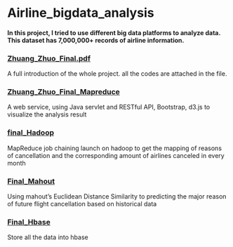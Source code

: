 # Airline_bigdata_analysis

#### In this project, I tried to use different big data platforms to analyze data. This dataset has 7,000,000+ records of airline information.


### [Zhuang_Zhuo_Final.pdf](Airline_bigdata_analysis/Zhuang_Zhuo_Final.pdf)
A full introduction of the whole project.
all the codes are attached in the file.

### [Zhuang_Zhuo_Final_Mapreduce](Airline_bigdata_analysis/Zhuang_Zhuo_Final_Mapreduce/)
A web service, using Java servlet and RESTful API, Bootstrap, d3.js to visualize the analysis result

### [final_Hadoop](Airline_bigdata_analysis/final_Hadoop/)
MapReduce job chaining launch on hadoop to get the mapping of reasons of cancellation and the corresponding amount of airlines canceled in every month

### [Final_Mahout](Airline_bigdata_analysis/Final_Mahout/)
Using mahout’s Euclidean Distance Similarity to predicting the major reason of future flight cancellation based on historical data

### [Final_Hbase](Airline_bigdata_analysis/Final_Hbase/)
Store all the data into hbase
